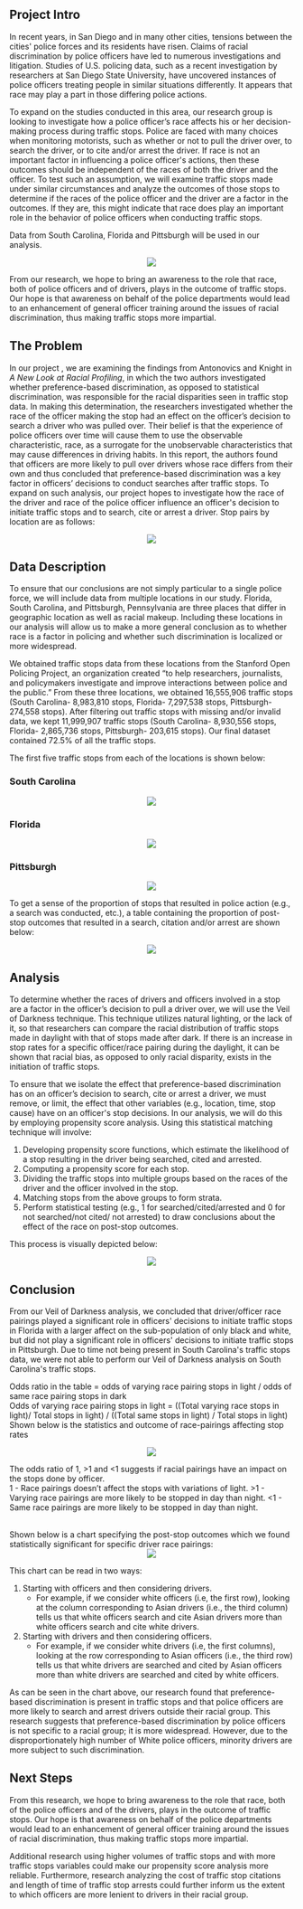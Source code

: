 
## Project Intro

In recent years, in San Diego and in many other cities, tensions between the cities' police forces and its residents have risen. Claims of racial discrimination by police officers have led to numerous investigations and litigation. Studies of U.S. policing data, such as a recent investigation by researchers at San Diego State University, have uncovered instances of police officers treating people in similar situations differently.  It appears that race may play a part in those differing police actions. 

To expand on the studies conducted in this area, our research group is looking to investigate how a police officer’s race affects his or her decision-making process during traffic stops. Police are faced with many choices when monitoring motorists, such as whether or not to pull the driver over, to search the driver, or to cite and/or arrest the driver.  If race is not an important factor in influencing a police officer's actions, then these outcomes should be independent of the races of both the driver and the officer. To test such an assumption, we will examine traffic stops made under similar circumstances and analyze the outcomes of those stops to determine if the races of the police officer and the driver are a factor in the outcomes. If they are, this might indicate that race does play an important role in the behavior of police officers when conducting traffic stops.

Data from South Carolina, Florida and Pittsburgh will be used in our analysis.

<div style="text-align:center"><img src="imgs/us.png" /></div>

From our research, we hope to bring an awareness to the role that race, both of police officers and of drivers, plays in the outcome of traffic stops. Our hope is that awareness on behalf of the police departments would lead to an enhancement of general officer training around the issues of racial discrimination, thus making traffic stops more impartial.

## The Problem

In our project , we are examining the findings from Antonovics and Knight in *A New Look at Racial Profiling*, in which the two authors investigated whether preference-based discrimination, as opposed to statistical discrimination, was responsible for the racial disparities seen in traffic stop data. In making this determination, the researchers investigated whether the race of the officer making the stop had an effect on the officer’s decision to search a driver who was pulled over. Their belief is that the experience of police officers over time will cause them to use the observable characteristic, race, as a surrogate for the unobservable characteristics that may cause differences in driving habits. In this report, the authors found that officers are more likely to pull over drivers whose race differs from their own and thus concluded that preference-based discrimination was a key factor in officers’ decisions to conduct searches after traffic stops. To expand on such analysis, our project hopes to investigate how the race of the driver and race of the police officer influence an officer's decision to initiate traffic stops and to search, cite or arrest a driver. Stop pairs by location are as follows:

<div style="text-align:center"><img src="imgs/combined.png" /></div>

## Data Description

To ensure that our conclusions are not simply particular to a single police force, we will include data from multiple locations in our study. Florida, South Carolina, and Pittsburgh, Pennsylvania are three places that differ in geographic location as well as racial makeup. Including these locations in our analysis will allow us to make a more general conclusion as to whether race is a factor in policing and whether such discrimination is localized or more widespread.

We obtained traffic stops data from these locations from the Stanford Open Policing Project, an organization created “to help researchers, journalists, and policymakers investigate and improve interactions between police and the public.” From these three locations, we obtained 16,555,906 traffic stops (South Carolina- 8,983,810 stops, Florida-  7,297,538 stops, Pittsburgh- 274,558 stops). After filtering out traffic stops with missing and/or invalid data, we kept 11,999,907 traffic stops (South Carolina- 8,930,556 stops, Florida- 2,865,736 stops, Pittsburgh- 203,615 stops). Our final dataset contained 72.5% of all the traffic stops. 

The first five traffic stops from each of the locations is shown below: 

### South Carolina
<div style="text-align:center"><img src="imgs/South_Carolina_TrafficStops.png" /></div>

### Florida
<div style="text-align:center"><img src="imgs/Florida_Traffic_Stop_Head.png" /></div>

### Pittsburgh
<div style="text-align:center"><img src="imgs/Pittsburgh_Traffic_stops.png" /></div>


To get a sense of the proportion of stops that resulted in police action (e.g., a search was conducted, etc.), a table containing the proportion of post-stop outcomes that resulted in a search, citation and/or arrest are shown below:

<div style="text-align:center"><img src="imgs/Stop_Outcomes_Proportions.png" /></div>

## Analysis

To determine whether the races of drivers and officers involved in a stop are a factor in the officer’s decision to pull a driver over, we will use the Veil of Darkness technique. This technique utilizes natural lighting, or the lack of it, so that researchers can compare the racial distribution of traffic stops made in daylight with that of stops made after dark. If there is an increase in stop rates for a specific officer/race pairing during the daylight, it can be shown that racial bias, as opposed to only racial disparity, exists in the initiation of traffic stops. 

To ensure that we isolate the effect that preference-based discrimination has on an officer’s decision to search, cite or arrest a driver, we must remove, or limit, the effect that other variables (e.g., location, time, stop cause) have on an officer's stop decisions. In our analysis, we will do this by employing propensity score analysis. Using this statistical matching technique will involve:
1. Developing propensity score functions, which estimate the likelihood of a stop resulting in the driver being searched, cited and arrested. 
2. Computing a propensity score for each stop. 
3. Dividing the traffic stops into multiple groups based on the races of the driver and the officer involved in the stop. 
4. Matching stops from the above groups to form strata. 
5. Perform statistical testing (e.g., 1 for searched/cited/arrested and 0 for not searched/not cited/ not arrested) to draw conclusions about the effect of the race on post-stop outcomes.  

This process is visually depicted below:  

<div style="text-align:center"><img src="imgs/prop_score.svg" /></div>

## Conclusion

From our Veil of Darkness analysis, we concluded that driver/officer race pairings played a significant role in officers' decisions to initiate traffic stops in Florida with a larger affect on the sub-population of only black and white, but did not play a significant role in officers' decisions to initiate traffic stops in Pittsburgh. Due to time not being present in South Carolina's traffic stops data, we were not able to perform our Veil of Darkness analysis on South Carolina's traffic stops.

Odds ratio in the table = odds of varying race pairing stops in light / odds of same race pairing stops in dark
<br>
Odds of varying race pairing stops in light = ((Total varying race stops in light)/ Total stops in light) / ((Total same stops in light) / Total stops in light)
Shown below is the statistics and outcome of race-pairings affecting stop rates
<div style="text-align:center"><img src="imgs/chart.analysis2.png" /></div>

The odds ratio of 1, >1 and <1 suggests if racial pairings have an impact on the stops done by officer.
<br>
1 - Race pairings doesn’t affect the stops with variations of light.     >1 - Varying race pairings are more likely to be stopped in day than night.       <1 - Same race pairings are more likely to be stopped in day than night.

<br>
Shown below is a chart specifying the post-stop outcomes which we found statistically significant for specific driver race pairings:

<div style="text-align:center"><img src="imgs/PSA_Outcome.svg" /></div>  

This chart can be read in two ways:
1. Starting with officers and then considering drivers.   
   - For example, if we consider white officers (i.e, the first row), looking at the column corresponding to Asian drivers (i.e., the third column) tells us that white officers search and cite Asian drivers more than white officers search and cite white drivers. 
2. Starting with drivers and then considering officers.   
   - For example, if we consider white drivers (i.e, the first columns), looking at the row corresponding to Asian officers (i.e., the third row) tells us that white drivers are searched and cited by Asian officers more than white drivers are searched and cited by white officers.

As can be seen in the chart above, our research found that preference-based discrimination is present in traffic stops and that police officers are more likely to search and arrest drivers outside their racial group. This research suggests that preference-based discrimination by police officers is not specific to a racial group; it is more widespread. However, due to the disproportionately high number of White police officers, minority drivers are more subject to such discrimination. 

## Next Steps

From this research, we hope to bring awareness to the role that race, both of the police officers and of the drivers, plays in the outcome of traffic stops. Our hope is that awareness on behalf of the police departments would lead to an enhancement of general officer training around the issues of racial discrimination, thus making traffic stops more impartial. 

Additional research using higher volumes of traffic stops and with more traffic stops variables could make our propensity score analysis more reliable. Furthermore, research analyzing the cost of traffic stop citations and length of time of traffic stop arrests could further inform us the extent to which officers are more lenient to drivers in their racial group. 
